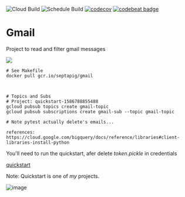 ![Cloud Build](https://github.com/mchirico/gmail/workflows/Cloud%20Build/badge.svg?branch=master)
![Schedule Build](https://github.com/mchirico/gmail/workflows/Schedule%20Build/badge.svg)
[![codecov](https://codecov.io/gh/mchirico/gmail/branch/master/graph/badge.svg)](https://codecov.io/gh/mchirico/gmail)
[![codebeat badge](https://codebeat.co/badges/6a7f697e-058f-468d-9475-6551f5d9f0c6)](https://codebeat.co/projects/github-com-mchirico-gmail-master)
# Gmail

Project to read and filter gmail messages

<img src='https://storage.googleapis.com/montco-stats/gmail/ActivityDiagramGmail.svg' />

```
# See Makefile
docker pull gcr.io/septapig/gmail



# Topics and Subs
# Project: quickstart-1586788855488
gcloud pubsub topics create gmail-topic
gcloud pubsub subscriptions create gmail-sub --topic gmail-topic

# Note pytest actually delete's emails...

references:
https://cloud.google.com/bigquery/docs/reference/libraries#client-libraries-install-python

```


You'll need to run the quickstart, afer delete *token.pickle* in credentials

[quickstart](https://gist.github.com/mchirico/3916cb132c27e99262baf6f87e9ffcae)

Note: Quickstart is one of *my* projects.

![image](https://user-images.githubusercontent.com/755710/87828738-91a78a00-c84b-11ea-8e19-5bb736302d92.png)


